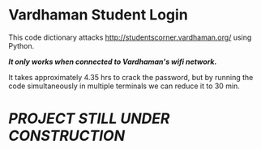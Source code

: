 # Vardhaman Student Login
This code dictionary attacks http://studentscorner.vardhaman.org/ using Python.

***It only works when connected to Vardhaman's wifi network.***

It takes approximately 4.35 hrs to crack the password, but by running the code simultaneously in multiple terminals we can reduce it to 30 min.




# *PROJECT STILL UNDER CONSTRUCTION*
